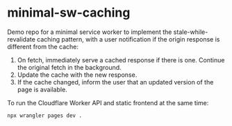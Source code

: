 # minimal-sw-caching

Demo repo for a minimal service worker to implement the stale-while-revalidate caching pattern, with a user notification if the origin response is different from the cache:
1. On fetch, immediately serve a cached response if there is one. Continue the original fetch in the background.
2. Update the cache with the new response.
3. If the cache changed, inform the user that an updated version of the page is available.

To run the Cloudflare Worker API and static frontend at the same time:
```
npx wrangler pages dev .
```
